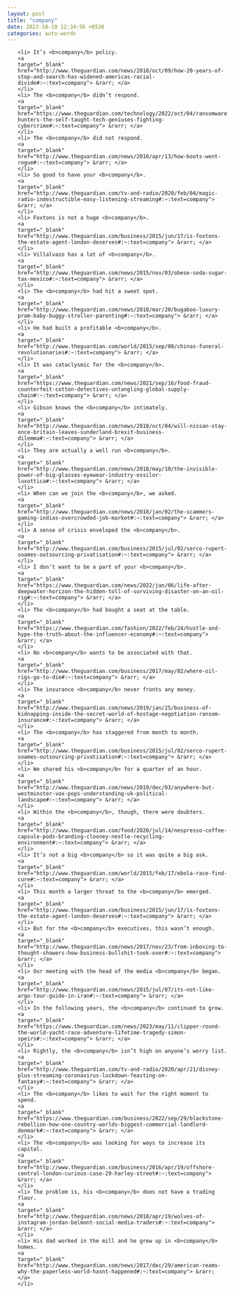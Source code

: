 ```yaml
---
layout: post
title: "company"
date: 2023-10-10 12:34:56 +0530
categories: auto-words
---
```

<ol>

    <li> It’s <b>company</b> policy.
    <a 
    target="_blank" 
    href="http://www.theguardian.com/news/2018/oct/09/how-20-years-of-stop-and-search-has-widened-americas-racial-divide#:~:text=company"> &rarr; </a>
    </li>
    <li> The <b>company</b> didn’t respond.
    <a 
    target="_blank" 
    href="https://www.theguardian.com/technology/2022/oct/04/ransomware-hunters-the-self-taught-tech-geniuses-fighting-cybercrime#:~:text=company"> &rarr; </a>
    </li>
    <li> The <b>company</b> did not respond.
    <a 
    target="_blank" 
    href="http://www.theguardian.com/news/2016/apr/13/how-boots-went-rogue#:~:text=company"> &rarr; </a>
    </li>
    <li> So good to have your <b>company</b>.
    <a 
    target="_blank" 
    href="http://www.theguardian.com/tv-and-radio/2020/feb/04/magic-radio-indestructible-easy-listening-streaming#:~:text=company"> &rarr; </a>
    </li>
    <li> Foxtons is not a huge <b>company</b>.
    <a 
    target="_blank" 
    href="http://www.theguardian.com/business/2015/jun/17/is-foxtons-the-estate-agent-london-deserves#:~:text=company"> &rarr; </a>
    </li>
    <li> Villalvazo has a lot of <b>company</b>.
    <a 
    target="_blank" 
    href="http://www.theguardian.com/news/2015/nov/03/obese-soda-sugar-tax-mexico#:~:text=company"> &rarr; </a>
    </li>
    <li> The <b>company</b> had hit a sweet spot.
    <a 
    target="_blank" 
    href="http://www.theguardian.com/news/2018/mar/20/bugaboo-luxury-pram-baby-buggy-stroller-parenting#:~:text=company"> &rarr; </a>
    </li>
    <li> He had built a profitable <b>company</b>.
    <a 
    target="_blank" 
    href="http://www.theguardian.com/world/2015/sep/08/chinas-funeral-revolutionaries#:~:text=company"> &rarr; </a>
    </li>
    <li> It was cataclysmic for the <b>company</b>.
    <a 
    target="_blank" 
    href="https://www.theguardian.com/news/2021/sep/16/food-fraud-counterfeit-cotton-detectives-untangling-global-supply-chain#:~:text=company"> &rarr; </a>
    </li>
    <li> Gibson knows the <b>company</b> intimately.
    <a 
    target="_blank" 
    href="http://www.theguardian.com/news/2018/oct/04/will-nissan-stay-once-britain-leaves-sunderland-brexit-business-dilemma#:~:text=company"> &rarr; </a>
    </li>
    <li> They are actually a well run <b>company</b>.
    <a 
    target="_blank" 
    href="http://www.theguardian.com/news/2018/may/10/the-invisible-power-of-big-glasses-eyewear-industry-essilor-luxottica#:~:text=company"> &rarr; </a>
    </li>
    <li> When can we join the <b>company</b>, we asked.
    <a 
    target="_blank" 
    href="http://www.theguardian.com/news/2018/jan/02/the-scammers-gaming-indias-overcrowded-job-market#:~:text=company"> &rarr; </a>
    </li>
    <li> A sense of crisis enveloped the <b>company</b>.
    <a 
    target="_blank" 
    href="http://www.theguardian.com/business/2015/jul/02/serco-rupert-soames-outsourcing-privatisation#:~:text=company"> &rarr; </a>
    </li>
    <li> I don’t want to be a part of your <b>company</b>.
    <a 
    target="_blank" 
    href="https://www.theguardian.com/news/2022/jan/06/life-after-deepwater-horizon-the-hidden-toll-of-surviving-disaster-on-an-oil-rig#:~:text=company"> &rarr; </a>
    </li>
    <li> The <b>company</b> had bought a seat at the table.
    <a 
    target="_blank" 
    href="https://www.theguardian.com/fashion/2022/feb/24/hustle-and-hype-the-truth-about-the-influencer-economy#:~:text=company"> &rarr; </a>
    </li>
    <li> No <b>company</b> wants to be associated with that.
    <a 
    target="_blank" 
    href="http://www.theguardian.com/business/2017/may/02/where-oil-rigs-go-to-die#:~:text=company"> &rarr; </a>
    </li>
    <li> The insurance <b>company</b> never fronts any money.
    <a 
    target="_blank" 
    href="http://www.theguardian.com/news/2019/jan/25/business-of-kidnapping-inside-the-secret-world-of-hostage-negotiation-ransom-insurance#:~:text=company"> &rarr; </a>
    </li>
    <li> The <b>company</b> has staggered from month to month.
    <a 
    target="_blank" 
    href="http://www.theguardian.com/business/2015/jul/02/serco-rupert-soames-outsourcing-privatisation#:~:text=company"> &rarr; </a>
    </li>
    <li> We shared his <b>company</b> for a quarter of an hour.
    <a 
    target="_blank" 
    href="http://www.theguardian.com/news/2019/dec/03/anywhere-but-westminster-vox-pops-understanding-uk-political-landscape#:~:text=company"> &rarr; </a>
    </li>
    <li> Within the <b>company</b>, though, there were doubters.
    <a 
    target="_blank" 
    href="http://www.theguardian.com/food/2020/jul/14/nespresso-coffee-capsule-pods-branding-clooney-nestle-recycling-environment#:~:text=company"> &rarr; </a>
    </li>
    <li> It’s not a big <b>company</b> so it was quite a big ask.
    <a 
    target="_blank" 
    href="http://www.theguardian.com/world/2015/feb/17/ebola-race-find-cure#:~:text=company"> &rarr; </a>
    </li>
    <li> This month a larger threat to the <b>company</b> emerged.
    <a 
    target="_blank" 
    href="http://www.theguardian.com/business/2015/jun/17/is-foxtons-the-estate-agent-london-deserves#:~:text=company"> &rarr; </a>
    </li>
    <li> But for the <b>company</b> executives, this wasn’t enough.
    <a 
    target="_blank" 
    href="http://www.theguardian.com/news/2017/nov/23/from-inboxing-to-thought-showers-how-business-bullshit-took-over#:~:text=company"> &rarr; </a>
    </li>
    <li> Our meeting with the head of the media <b>company</b> began.
    <a 
    target="_blank" 
    href="http://www.theguardian.com/news/2015/jul/07/its-not-like-argo-tour-guide-in-iran#:~:text=company"> &rarr; </a>
    </li>
    <li> In the following years, the <b>company</b> continued to grow.
    <a 
    target="_blank" 
    href="https://www.theguardian.com/news/2023/may/11/clipper-round-the-world-yacht-race-adventure-lifetime-tragedy-simon-speirs#:~:text=company"> &rarr; </a>
    </li>
    <li> Rightly, the <b>company</b> isn’t high on anyone’s worry list.
    <a 
    target="_blank" 
    href="http://www.theguardian.com/tv-and-radio/2020/apr/21/disney-plus-streaming-coronavirus-lockdown-feasting-on-fantasy#:~:text=company"> &rarr; </a>
    </li>
    <li> The <b>company</b> likes to wait for the right moment to spend.
    <a 
    target="_blank" 
    href="https://www.theguardian.com/business/2022/sep/29/blackstone-rebellion-how-one-country-worlds-biggest-commercial-landlord-denmark#:~:text=company"> &rarr; </a>
    </li>
    <li> The <b>company</b> was looking for ways to increase its capital.
    <a 
    target="_blank" 
    href="http://www.theguardian.com/business/2016/apr/19/offshore-central-london-curious-case-29-harley-street#:~:text=company"> &rarr; </a>
    </li>
    <li> The problem is, his <b>company</b> does not have a trading floor.
    <a 
    target="_blank" 
    href="http://www.theguardian.com/news/2018/apr/19/wolves-of-instagram-jordan-belmont-social-media-traders#:~:text=company"> &rarr; </a>
    </li>
    <li> His dad worked in the mill and he grew up in <b>company</b> homes.
    <a 
    target="_blank" 
    href="http://www.theguardian.com/news/2017/dec/29/american-reams-why-the-paperless-world-hasnt-happened#:~:text=company"> &rarr; </a>
    </li>